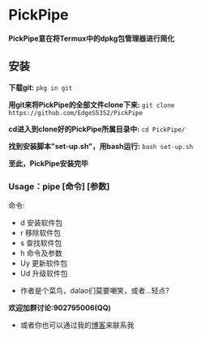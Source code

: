# PickPipe
**PickPipe意在将Termux中的dpkg包管理器进行简化**

## 安装
**下载git:**
`pkg in git`

**用git来将PickPipe的全部文件clone下来:**
`git clone https://github.com/EdgeS5352/PickPipe`

**cd进入到clone好的PickPipe所属目录中:**
`cd PickPipe/`

**找到安装脚本"set-up.sh"，用bash运行:**
`bash set-up.sh`

**至此，PickPipe安装完毕**

### Usage：pipe [命令] [参数]
命令: 

- d    安装软件包
- r    移除软件包
- s    查找软件包
- h    命令及参数
- Uy   更新软件包
- Ud   升级软件包

* 作者是个菜鸟，dalao们莫要嘲笑，或者...轻点?

**欢迎加群讨论:902795006(QQ)**
* 或者你也可以通过我的[博客](edges5352.github.io)来联系我
